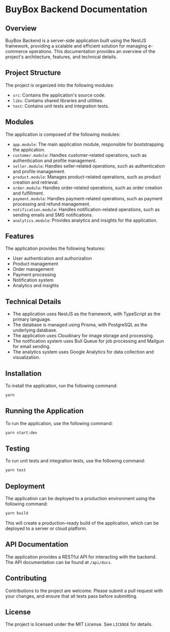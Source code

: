 

# BuyBox Backend Documentation

## Overview

BuyBox Backend is a server-side application built using the NestJS framework, providing a scalable and efficient solution for managing e-commerce operations. This documentation provides an overview of the project's architecture, features, and technical details.

## Project Structure

The project is organized into the following modules:

* `src`: Contains the application's source code.
* `libs`: Contains shared libraries and utilities.
* `test`: Contains unit tests and integration tests.

## Modules

The application is composed of the following modules:

* `app.module`: The main application module, responsible for bootstrapping the application.
* `customer.module`: Handles customer-related operations, such as authentication and profile management.
* `seller.module`: Handles seller-related operations, such as authentication and profile management.
* `product.module`: Manages product-related operations, such as product creation and retrieval.
* `order.module`: Handles order-related operations, such as order creation and fulfillment.
* `payment.module`: Handles payment-related operations, such as payment processing and refund management.
* `notification.module`: Handles notification-related operations, such as sending emails and SMS notifications.
* `analytics.module`: Provides analytics and insights for the application.

## Features

The application provides the following features:

* User authentication and authorization
* Product management
* Order management
* Payment processing
* Notification system
* Analytics and insights

## Technical Details

* The application uses NestJS as the framework, with TypeScript as the primary language.
* The database is managed using Prisma, with PostgreSQL as the underlying database.
* The application uses Cloudinary for image storage and processing.
* The notification system uses Bull Queue for job processing and Mailgun for email sending.
* The analytics system uses Google Analytics for data collection and visualization.

## Installation

To install the application, run the following command:
```bash
yarn
```
## Running the Application

To run the application, use the following command:
```bash
yarn start:dev
```
## Testing

To run unit tests and integration tests, use the following command:
```bash
yarn test
```
## Deployment

The application can be deployed to a production environment using the following command:
```bash
yarn build
```
This will create a production-ready build of the application, which can be deployed to a server or cloud platform.

## API Documentation

The application provides a RESTful API for interacting with the backend. The API documentation can be found at `/api/docs`.

## Contributing

Contributions to the project are welcome. Please submit a pull request with your changes, and ensure that all tests pass before submitting.

## License

The project is licensed under the MIT License. See `LICENSE` for details.
